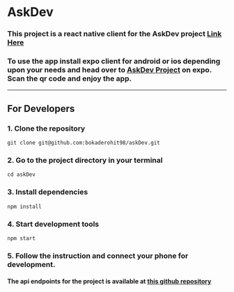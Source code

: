 # AskDev

### This project is a react native client for the AskDev project [Link Here](https://github.com/nikhilgupta30/AskDev)

### To use the app install expo client for android or ios depending upon your needs and head over to [AskDev Project](https://expo.io/@bokaderohit98/askDev) on expo. Scan the qr code and enjoy the app.

---
## For Developers

### 1. Clone the repository
`git clone git@github.com:bokaderohit98/askDev.git`

### 2. Go to the project directory in your terminal
`cd askDev`

### 3. Install dependencies
`npm install`

### 4. Start development tools
`npm start`

### 5. Follow the instruction and connect your phone for development.

#### The api endpoints for the project is available at [this github repository](https://github.com/nikhilgupta30/AskDev)